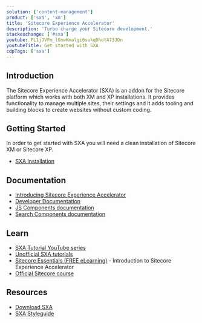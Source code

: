 ```yaml
---
solution: ['content-management']
product: ['sxa', 'xm']
title: 'Sitecore Experience Accelerator'
description: 'Turbo charge your Sitecore development.'
stackexchange: ['#sxa']
youtube: PL1jJVFm_lGnwKmalgi6sukqDhoYA73JDn
youtubeTitle: Get started with SXA
cdpTags: ['sxa']
---
```


## Introduction

The Sitecore Experience Accelerator (SXA) is an addon for the Sitecore platform which works with both XM and XP installations. It provides functionality to manage multiple sites, their settings and it adds tooling and building blocks to create websites without custom coding.

## Getting Started

In order to get started with SXA you will need a clean installation of Sitecore XM or Sitecore XP.

- [SXA Installation](/downloads/Sitecore_Experience_Accelerator/10x/Sitecore_Experience_Accelerator_1010)

## Documentation

- [Introducing Sitecore Experience Accelerator](https://doc.sitecore.com/en/users/sxa/latest/sitecore-experience-accelerator/introducing-sitecore-experience-accelerator.html)
- [Developer Documentation](https://doc.sitecore.com/xp/en/developers/sxa/latest/sitecore-experience-accelerator/index-en.html)
- [JS Components documentation](https://doc.sitecore.com/xp/en/developers/sxa/components-theme-jsdoc/en/index.html)
- [Search Components documentation](https://doc.sitecore.com/xp/en/developers/sxa/jsdoc-search-components/en/index.html)

## Learn

- [SXA Tutorial YouTube series](https://www.youtube.com/watch?v=nMTUitaBMek&list=PL1jJVFm_lGnwKmalgi6sukqDhoYA73JDn&index=1)
- [Unofficial SXA tutorials](https://www.youtube.com/c/SXA-Tutorials)
- [Sitecore Essentials (FREE eLearning)](https://learning.sitecore.com/pathway/sitecore-essentials) - Introduction to Sitecore Experience Accelerator
- [Official Sitecore course](https://learning.sitecore.com/course/sitecore-experience-accelerator-sxa-collection)

## Resources

- [Download SXA](/downloads/Sitecore_Experience_Accelerator)
- [SXA Styleguide](https://github.com/markvanaalst/SXA.Styleguide)
